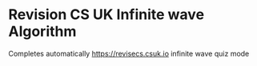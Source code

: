 # Revision CS UK Infinite wave Algorithm
Completes automatically https://revisecs.csuk.io infinite wave quiz mode
